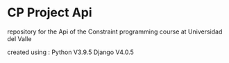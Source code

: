# CP Project Api
repository for the Api of the Constraint programming course at Universidad del Valle

created using : Python V3.9.5
                Django V4.0.5
